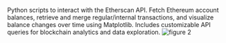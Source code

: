 Python scripts to interact with the Etherscan API. Fetch Ethereum account balances, retrieve and merge regular/internal transactions, and visualize balance changes over time using Matplotlib. Includes customizable API queries for blockchain analytics and data exploration.
![figure 2](https://github.com/user-attachments/assets/19b064a2-154f-42b6-8748-a80ae9df9212)
